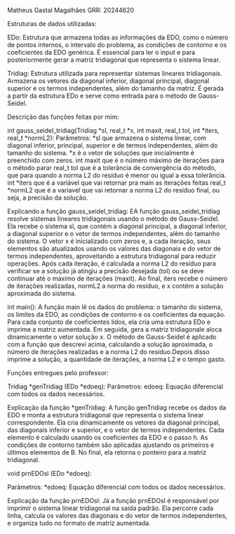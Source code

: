 Matheus Gastal Magalhães
GRR: 20244620


Estruturas de dados utilizadas:

EDo: Estrutura que armazena todas as informações da EDO, como o número de pontos internos, o intervalo do problema, as condições de contorno e os coeficientes da EDO genérica. É essencial para ler o input e para posteriormente gerar a matriz tridiagonal que representa o sistema linear.

Tridiag: Estrutura utilizada para representar sistemas lineares tridiagonais. Armazena os vetores da diagonal inferior, diagonal principal, diagonal superior e os termos independentes, além do tamanho da matriz. É gerada a partir da estrutura EDo e serve como entrada para o método de Gauss-Seidel.

Descrição das funções feitas por mim:

int gauss_seidel_tridiag(Tridiag *sl, real_t *x, int maxit, real_t tol, int *iters, real_t *normL2): 
Parâmetros:
*sl que armazena o sistema linear, com diagonal inferior, principal, superior e de termos independentes, além do tamanho do sistema. 
*x é o vetor de soluções que inicialmente é preenchido com zeros.
int maxit que é o número máximo de iterações para o método parar
real_t tol que é a tolerância de convergência do método, que para quando a norma L2 do resíduo é menor ou igual a essa tolerância.
int *iters que é a variável que vai retornar pra main as iterações feitas
real_t *normL2 que é a variavel que vai retornar a norma L2 do resíduo final, ou seja, a precisão da solução.

Explicando a função gauss_seidel_tridiag:
EA função gauss_seidel_tridiag resolve sistemas lineares tridiagonais usando o método de Gauss-Seidel. Ela recebe o sistema sl, que contém a diagonal principal, a diagonal inferior, a diagonal superior e o vetor de termos independentes, além do tamanho do sistema. O vetor x é inicializado com zeros e, a cada iteração, seus elementos são atualizados usando os valores das diagonais e do vetor de termos independentes, aproveitando a estrutura tridiagonal para reduzir operações. Após cada iteração, é calculada a norma L2 do resíduo para verificar se a solução já atingiu a precisão desejada (tol) ou se deve continuar até o máximo de iterações (maxit). Ao final, iters recebe o número de iterações realizadas, normL2 a norma do resíduo, e x contém a solução aproximada do sistema.

int main():
A função main lê os dados do problema: o tamanho do sistema, os limites da EDO, as condições de contorno e os coeficientes da equação. Para cada conjunto de coeficientes lidos, ela cria uma estrutura EDo e imprime a matriz aumentada. Em seguida, gera a matriz tridiagonale aloca dinamicamente o vetor solução x. O método de Gauss-Seidel é aplicado com  a função que descrevi acima, calculando a solução aproximada, o número de iterações realizadas e a norma L2 do resíduo.Depois disso imprime a solução, a quantidade de iterações, a norma L2 e o tempo gasto.


Funções entregues pelo professor:

Tridiag *genTridiag (EDo *edoeq):
Parâmetros:
edoeq: Equação diferencial com todos os dados necessários.

Explicação da função *genTridiag:
A função genTridiag recebe os dados da EDO e monta a estrutura tridiagonal que representa o sistema linear correspondente. Ela cria dinamicamente os vetores da diagonal principal, das diagonais inferior e superior, e o vetor de termos independentes. Cada elemento é calculado usando os coeficientes da EDO e o passo h. As condições de contorno também são aplicadas ajustando os primeiros e últimos elementos de B. No final, ela retorna o ponteiro para a matriz tridiagonal.

void prnEDOsl (EDo *edoeq):

Parâmetros:
*edoeq: Equação diferencial com todos os dados necessários.

Explicação da função prnEDOsl:
Já a função prnEDOsl é responsável por imprimir o sistema linear tridiagonal na saída padrão. Ela percorre cada linha, calcula os valores das diagonais e do vetor de termos independentes, e organiza tudo no formato de matriz aumentada. 




